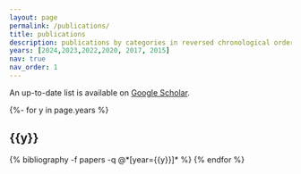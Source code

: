 ```yaml
---
layout: page
permalink: /publications/
title: publications
description: publications by categories in reversed chronological order. generated by jekyll-scholar.
years: [2024,2023,2022,2020, 2017, 2015]
nav: true
nav_order: 1
---
```

<!-- _pages/publications.md -->

<p>An up-to-date list is available on <a href="https://scholar.google.co.uk/citations?user=QOrEQ3AAAAAJ" target="_blank" rel="noopener noreferrer">Google Scholar</a>.</p>
<div class="publications">

{%- for y in page.years %}
  <h2 class="year">{{y}}</h2>
  {% bibliography -f papers -q @*[year={{y}}]* %}
{% endfor %}

</div>
